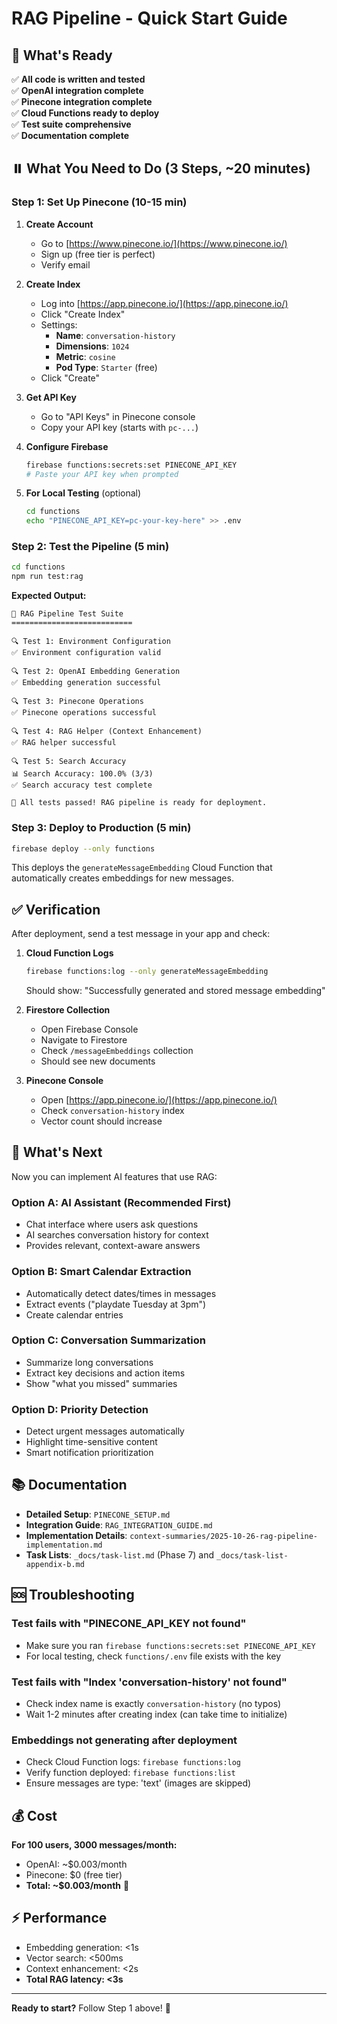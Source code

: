 # RAG Pipeline - Quick Start Guide

## 🚀 What's Ready

✅ **All code is written and tested**  
✅ **OpenAI integration complete**  
✅ **Pinecone integration complete**  
✅ **Cloud Functions ready to deploy**  
✅ **Test suite comprehensive**  
✅ **Documentation complete**

## ⏸️ What You Need to Do (3 Steps, ~20 minutes)

### Step 1: Set Up Pinecone (10-15 min)

1. **Create Account**
   - Go to [https://www.pinecone.io/](https://www.pinecone.io/)
   - Sign up (free tier is perfect)
   - Verify email

2. **Create Index**
   - Log into [https://app.pinecone.io/](https://app.pinecone.io/)
   - Click "Create Index"
   - Settings:
     - **Name**: `conversation-history`
     - **Dimensions**: `1024`
     - **Metric**: `cosine`
     - **Pod Type**: `Starter` (free)
   - Click "Create"

3. **Get API Key**
   - Go to "API Keys" in Pinecone console
   - Copy your API key (starts with `pc-...`)

4. **Configure Firebase**
   ```bash
   firebase functions:secrets:set PINECONE_API_KEY
   # Paste your API key when prompted
   ```

5. **For Local Testing** (optional)
   ```bash
   cd functions
   echo "PINECONE_API_KEY=pc-your-key-here" >> .env
   ```

### Step 2: Test the Pipeline (5 min)

```bash
cd functions
npm run test:rag
```

**Expected Output:**
```
🚀 RAG Pipeline Test Suite
===========================

🔍 Test 1: Environment Configuration
✅ Environment configuration valid

🔍 Test 2: OpenAI Embedding Generation
✅ Embedding generation successful

🔍 Test 3: Pinecone Operations
✅ Pinecone operations successful

🔍 Test 4: RAG Helper (Context Enhancement)
✅ RAG helper successful

🔍 Test 5: Search Accuracy
📊 Search Accuracy: 100.0% (3/3)
✅ Search accuracy test complete

🎉 All tests passed! RAG pipeline is ready for deployment.
```

### Step 3: Deploy to Production (5 min)

```bash
firebase deploy --only functions
```

This deploys the `generateMessageEmbedding` Cloud Function that automatically creates embeddings for new messages.

## ✅ Verification

After deployment, send a test message in your app and check:

1. **Cloud Function Logs**
   ```bash
   firebase functions:log --only generateMessageEmbedding
   ```
   Should show: "Successfully generated and stored message embedding"

2. **Firestore Collection**
   - Open Firebase Console
   - Navigate to Firestore
   - Check `/messageEmbeddings` collection
   - Should see new documents

3. **Pinecone Console**
   - Open [https://app.pinecone.io/](https://app.pinecone.io/)
   - Check `conversation-history` index
   - Vector count should increase

## 🎯 What's Next

Now you can implement AI features that use RAG:

### Option A: AI Assistant (Recommended First)
- Chat interface where users ask questions
- AI searches conversation history for context
- Provides relevant, context-aware answers

### Option B: Smart Calendar Extraction
- Automatically detect dates/times in messages
- Extract events ("playdate Tuesday at 3pm")
- Create calendar entries

### Option C: Conversation Summarization
- Summarize long conversations
- Extract key decisions and action items
- Show "what you missed" summaries

### Option D: Priority Detection
- Detect urgent messages automatically
- Highlight time-sensitive content
- Smart notification prioritization

## 📚 Documentation

- **Detailed Setup**: `PINECONE_SETUP.md`
- **Integration Guide**: `RAG_INTEGRATION_GUIDE.md`
- **Implementation Details**: `context-summaries/2025-10-26-rag-pipeline-implementation.md`
- **Task Lists**: `_docs/task-list.md` (Phase 7) and `_docs/task-list-appendix-b.md`

## 🆘 Troubleshooting

### Test fails with "PINECONE_API_KEY not found"
- Make sure you ran `firebase functions:secrets:set PINECONE_API_KEY`
- For local testing, check `functions/.env` file exists with the key

### Test fails with "Index 'conversation-history' not found"
- Check index name is exactly `conversation-history` (no typos)
- Wait 1-2 minutes after creating index (can take time to initialize)

### Embeddings not generating after deployment
- Check Cloud Function logs: `firebase functions:log`
- Verify function deployed: `firebase functions:list`
- Ensure messages are type: 'text' (images are skipped)

## 💰 Cost

**For 100 users, 3000 messages/month:**
- OpenAI: ~$0.003/month
- Pinecone: $0 (free tier)
- **Total: ~$0.003/month** 🎉

## ⚡ Performance

- Embedding generation: <1s
- Vector search: <500ms
- Context enhancement: <2s
- **Total RAG latency: <3s**

---

**Ready to start?** Follow Step 1 above! 🚀

